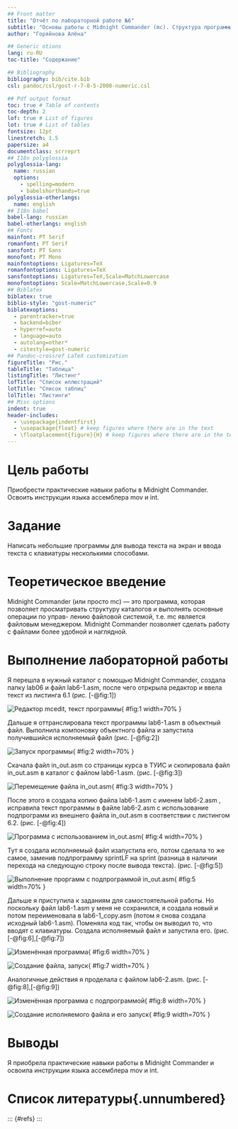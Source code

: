 ```yaml
---
## Front matter
title: "Отчёт по лабораторной работе №6"
subtitle: "Основы работы с Midnight Commander (mc). Структура программы на языке ассемблера NASM. Системные вызовы в ОС GNU Linux"
author: "Горяйнова Алёна"

## Generic otions
lang: ru-RU
toc-title: "Содержание"

## Bibliography
bibliography: bib/cite.bib
csl: pandoc/csl/gost-r-7-0-5-2008-numeric.csl

## Pdf output format
toc: true # Table of contents
toc-depth: 2
lof: true # List of figures
lot: true # List of tables
fontsize: 12pt
linestretch: 1.5
papersize: a4
documentclass: scrreprt
## I18n polyglossia
polyglossia-lang:
  name: russian
  options:
	- spelling=modern
	- babelshorthands=true
polyglossia-otherlangs:
  name: english
## I18n babel
babel-lang: russian
babel-otherlangs: english
## Fonts
mainfont: PT Serif
romanfont: PT Serif
sansfont: PT Sans
monofont: PT Mono
mainfontoptions: Ligatures=TeX
romanfontoptions: Ligatures=TeX
sansfontoptions: Ligatures=TeX,Scale=MatchLowercase
monofontoptions: Scale=MatchLowercase,Scale=0.9
## Biblatex
biblatex: true
biblio-style: "gost-numeric"
biblatexoptions:
  - parentracker=true
  - backend=biber
  - hyperref=auto
  - language=auto
  - autolang=other*
  - citestyle=gost-numeric
## Pandoc-crossref LaTeX customization
figureTitle: "Рис."
tableTitle: "Таблица"
listingTitle: "Листинг"
lofTitle: "Список иллюстраций"
lotTitle: "Список таблиц"
lolTitle: "Листинги"
## Misc options
indent: true
header-includes:
  - \usepackage{indentfirst}
  - \usepackage{float} # keep figures where there are in the text
  - \floatplacement{figure}{H} # keep figures where there are in the text
---
```


# Цель работы

Приобрести практические навыки работы в Midnight Commander. Освоить
инструкции языка ассемблера mov и int.

# Задание

Написать небольшие программы для вывода текста на экран и ввода текста с клавиатуры несколькими способами.

# Теоретическое введение

Midnight Commander (или просто mc) — это программа, которая позволяет
просматривать структуру каталогов и выполнять основные операции по управ-
лению файловой системой, т.е. mc является файловым менеджером. Midnight
Commander позволяет сделать работу с файлами более удобной и наглядной.

# Выполнение лабораторной работы

Я перешла в нужный каталог с помощью Midnight Commander, создала папку lab06 и файл lab6-1.asm, после чего отркрыла редактор и ввела текст из листинга 6.1 (рис. [-@fig:1])

![Редактор mcedit, текст программы](image/1.png){ #fig:1 width=70% }

Дальше я оттранслировала текст программы  lab6-1.asm в объектный файл. Выполнила компоновку объектного файла и запустила получившийся исполняемый файл (рис. [-@fig:2])

![Запуск программы](image/2.png){ #fig:2 width=70% }

Скачала файл in_out.asm со страницы курса в ТУИС и скопировала файл in_out.asm в каталог с файлом lab6-1.asm. (рис. [-@fig:3])

![Перемещение файла in_out.asm ](image/3.png){ #fig:3 width=70% }

После этого я создала копию файла lab6-1.asm с именем lab6-2.asm , исправила текст программы в файле lab6-2.asm с использование подпрограмм из внешнего файла in_out.asm  в соответствии с листингом 6.2. (рис. [-@fig:4])

![Программа с использованием in_out.asm](image/4.png){ #fig:4 width=70% }

Тут я создала исполняемый файл изапустила его, потом сделала то же самое, заменив подпрограмму sprintLF на sprint (разница в наличии перехода на следующую строку после вывода текста). (рис. [-@fig:5])

![Выполнение проргамм с подпрограммой in_out.asm](image/5.png){ #fig:5 width=70% }

Дальше я приступила к заданиям для самостоятельной работы. Но поскольку файл lab6-1.asm у меня не сохранился, я создала новый и потом переименовала в lab6-1_copy.asm (потом я снова создала исходный lab6-1.asm). Поменяла код так, чтобы он выводил то, что вводят с клавиатуры. Создала исполняемый файл и запустила его. (рис. [-@fig:6],[-@fig:7])

![Изменённая программа](image/6.png){ #fig:6 width=70% }

![Создание файла, запуск ](image/7.png){ #fig:7 width=70% }

Аналогичные действия я проделала с файлом lab6-2.asm. (рис. [-@fig:8],[-@fig:9])

![Изменённая программа с подпрограммой](image/8.png){ #fig:8 width=70% }

![Создание исполняемого файла и его запуск](image/9.png){ #fig:9 width=70% }


# Выводы

Я приобрела практические навыки работы в Midnight Commander и освоила
инструкции языка ассемблера mov и int.

# Список литературы{.unnumbered}

::: {#refs}
:::
